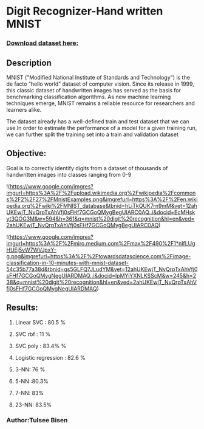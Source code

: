 # **Digit Recognizer-Hand written MNIST**

### [Download dataset here:](https://www.kaggle.com/c/digit-recognizer/data)

## **Description**
  MNIST ("Modified National Institute of Standards and Technology") is the de facto “hello world” dataset of computer vision. 
  Since its release in 1999, this classic dataset of handwritten images has served as the basis for benchmarking classification algorithms. 
  As new machine learning techniques emerge, MNIST remains a reliable resource for researchers and learners alike.
  
  The dataset already has a well-defined train and test dataset that we can use.In order to estimate the performance of a model for a given training run, we can further split the training set into a train and validation dataset
  
## Objective:
  Goal is to correctly identify digits from a dataset of thousands of handwritten images into classes ranging from 0-9
  
!(https://www.google.com/imgres?imgurl=https%3A%2F%2Fupload.wikimedia.org%2Fwikipedia%2Fcommons%2F2%2F27%2FMnistExamples.png&imgrefurl=https%3A%2F%2Fen.wikipedia.org%2Fwiki%2FMNIST_database&tbnid=hLiTkQUK7rn9mM&vet=12ahUKEwjT_NvQrpTxAhVfj0sFHf7GCGoQMygBegUIARC0AQ..i&docid=EcMHskyt3QOG3M&w=594&h=361&q=mnist%20digit%20recognition&hl=en&ved=2ahUKEwjT_NvQrpTxAhVfj0sFHf7GCGoQMygBegUIARC0AQ)

!(https://www.google.com/imgres?imgurl=https%3A%2F%2Fmiro.medium.com%2Fmax%2F490%2F1*nlfLUgHUEj5vW7WVJpxY-g.png&imgrefurl=https%3A%2F%2Ftowardsdatascience.com%2Fimage-classification-in-10-minutes-with-mnist-dataset-54c35b77a38d&tbnid=qs5GLFQ7JLudYM&vet=12ahUKEwjT_NvQrpTxAhVfj0sFHf7GCGoQMygNegUIARDMAQ..i&docid=IpMYiYXNLKSScM&w=245&h=238&q=mnist%20digit%20recognition&hl=en&ved=2ahUKEwjT_NvQrpTxAhVfj0sFHf7GCGoQMygNegUIARDMAQ)

## Results:
1. Linear SVC : 80.5 %

2. SVC rbf : 11 %

3. SVC poly : 83.4% %

4. Logistic regression : 82.6 %

5. 3-NN: 76 %

6. 5-NN :80.3%

7. 7-NN: 83%

8. 23-NN: 83.5%

### Author:Tulsee Bisen
